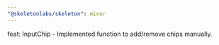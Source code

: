 ```yaml
---
"@skeletonlabs/skeleton": minor
---
```


feat: InputChip - Implemented function to add/remove chips manually.
